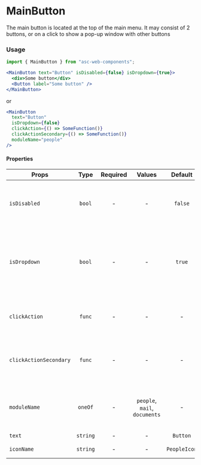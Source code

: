 # MainButton

The main button is located at the top of the main menu. It may consist of 2 buttons, or on a click to show a pop-up window with other buttons

### Usage

```js
import { MainButton } from "asc-web-components";
```

```jsx
<MainButton text="Button" isDisabled={false} isDropdown={true}>
  <div>Some button</div>
  <Button label="Some button" />
</MainButton>
```

or

```jsx
<MainButton
  text="Button"
  isDropdown={false}
  clickAction={() => SomeFunction()}
  clickActionSecondary={() => SomeFunction()}
  moduleName="people"
/>
```

#### Properties

| Props                  |   Type   | Required |            Values             |   Default    | Description                                                              |
| ---------------------- | :------: | :------: | :---------------------------: | :----------: | ------------------------------------------------------------------------ |
| `isDisabled`           |  `bool`  |    -     |               -               |   `false`    | Tells when the button should present a disabled state                    |
| `isDropdown`           |  `bool`  |    -     |               -               |    `true`    | Select a state between two separate buttons or one with a drop-down list |
| `clickAction`          |  `func`  |    -     |               -               |      -       | What the main button will trigger when clicked                           |
| `clickActionSecondary` |  `func`  |    -     |               -               |      -       | What the secondary button will trigger when clicked                      |
| `moduleName`           | `oneOf`  |    -     | `people`, `mail`, `documents` |      -       | The name of the module where the button is used                          |
| `text`                 | `string` |    -     |               -               |   `Button`   | Button text                                                              |
| `iconName`             | `string` |    -     |               -               | `PeopleIcon` | Icon inside button                                                       |
